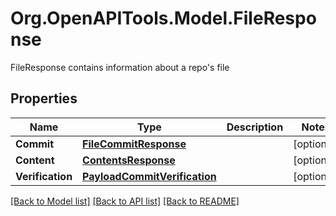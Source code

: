 # Org.OpenAPITools.Model.FileResponse
FileResponse contains information about a repo's file

## Properties

Name | Type | Description | Notes
------------ | ------------- | ------------- | -------------
**Commit** | [**FileCommitResponse**](FileCommitResponse.md) |  | [optional] 
**Content** | [**ContentsResponse**](ContentsResponse.md) |  | [optional] 
**Verification** | [**PayloadCommitVerification**](PayloadCommitVerification.md) |  | [optional] 

[[Back to Model list]](../README.md#documentation-for-models) [[Back to API list]](../README.md#documentation-for-api-endpoints) [[Back to README]](../README.md)

